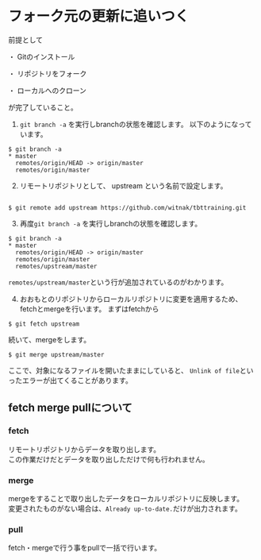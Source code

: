# フォーク元の更新に追いつく

前提として

  ・ Gitのインストール

  ・ リポジトリをフォーク

  ・ ローカルへのクローン

が完了していること。

1. `git branch -a` を実行しbranchの状態を確認します。
以下のようになっています。
```
$ git branch -a
* master
  remotes/origin/HEAD -> origin/master
  remotes/origin/master

```

2. リモートリポジトリとして、 upstream という名前で設定します。
```

$ git remote add upstream https://github.com/witnak/tbttraining.git

```

3. 再度`git branch -a` を実行しbranchの状態を確認します。
```
$ git branch -a
* master
  remotes/origin/HEAD -> origin/master
  remotes/origin/master
  remotes/upstream/master

```
`remotes/upstream/master`という行が追加されているのがわかります。

4. おおもとのリポジトリからローカルリポジトリに変更を適用するため、fetchとmergeを行います。
まずはfetchから
```
$ git fetch upstream

```
続いて、mergeをします。
```
$ git merge upstream/master

```
ここで、対象になるファイルを開いたままにしていると、
`Unlink of file`といったエラーが出てくることがあります。


## fetch merge pullについて
### fetch
  リモートリポジトリからデータを取り出します。  
  この作業だけだとデータを取り出しただけで何も行われません。

### merge
  mergeをすることで取り出したデータをローカルリポジトリに反映します。  
  変更されたものがない場合は、`Already up-to-date.`だけが出力されます。

### pull
  fetch・mergeで行う事をpullで一括で行います。

